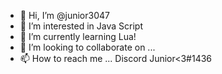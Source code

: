 - 👋 Hi, I’m @junior3047
- 👀 I’m interested in Java Script
- 🌱 I’m currently learning Lua!
- 💞️ I’m looking to collaborate on ...
- 📫 How to reach me ... Discord Junior<3#1436

<!---

--->
